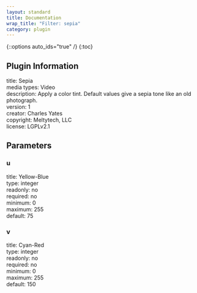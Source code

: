 ```yaml
---
layout: standard
title: Documentation
wrap_title: "Filter: sepia"
category: plugin
---
```

{::options auto_ids="true" /}
{:toc}

## Plugin Information

title: Sepia  
media types:
Video  
description: Apply a color tint. Default values give a sepia tone like an old photograph.  
version: 1  
creator: Charles Yates  
copyright: Meltytech, LLC  
license: LGPLv2.1  

## Parameters

### u

title: Yellow-Blue    
type: integer  
readonly: no  
required: no  
minimum: 0  
maximum: 255  
default: 75  

### v

title: Cyan-Red    
type: integer  
readonly: no  
required: no  
minimum: 0  
maximum: 255  
default: 150  

